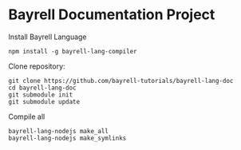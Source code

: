 # Bayrell Documentation Project

Install Bayrell Language
```
npm install -g bayrell-lang-compiler
```

Clone repository:
```
git clone https://github.com/bayrell-tutorials/bayrell-lang-doc
cd bayrell-lang-doc
git submodule init
git submodule update
```

Compile all
```
bayrell-lang-nodejs make_all
bayrell-lang-nodejs make_symlinks
```
